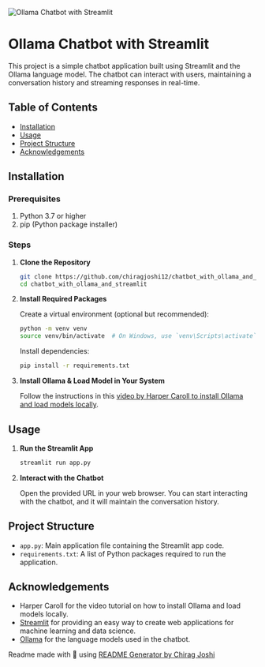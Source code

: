 ![Ollama Chatbot with Streamlit](https://raw.githubusercontent.com/chiragjoshi12/chatbot_with_ollama_and_streamlit/main/img/banner.png)

# Ollama Chatbot with Streamlit

This project is a simple chatbot application built using Streamlit and the Ollama language model. The chatbot can interact with users, maintaining a conversation history and streaming responses in real-time.

## Table of Contents
- [Installation](#installation)
- [Usage](#usage)
- [Project Structure](#project-structure)
- [Acknowledgements](#acknowledgements)

## Installation

### Prerequisites

1. Python 3.7 or higher
2. pip (Python package installer)

### Steps

1. **Clone the Repository**

    ```sh
    git clone https://github.com/chiragjoshi12/chatbot_with_ollama_and_streamlit.git
    cd chatbot_with_ollama_and_streamlit
    ```

2. **Install Required Packages**

    Create a virtual environment (optional but recommended):

    ```sh
    python -m venv venv
    source venv/bin/activate  # On Windows, use `venv\Scripts\activate`
    ```

    Install dependencies:

    ```sh
    pip install -r requirements.txt
    ```

3. **Install Ollama & Load Model in Your System**

    Follow the instructions in this [video by Harper Caroll to install Ollama and load models locally](https://www.youtube.com/watch?v=dOm9YWSYbbg).

## Usage

1. **Run the Streamlit App**

    ```sh
    streamlit run app.py
    ```

2. **Interact with the Chatbot**

    Open the provided URL in your web browser. You can start interacting with the chatbot, and it will maintain the conversation history.

## Project Structure

- `app.py`: Main application file containing the Streamlit app code.
- `requirements.txt`: A list of Python packages required to run the application.

## Acknowledgements

- Harper Caroll for the video tutorial on how to install Ollama and load models locally.
- [Streamlit](https://streamlit.io/) for providing an easy way to create web applications for machine learning and data science.
- [Ollama](https://ollama.ai/) for the language models used in the chatbot.

Readme made with 💖 using [README Generator by Chirag Joshi](https://github.com/chiragg-ai/readme-generator)
